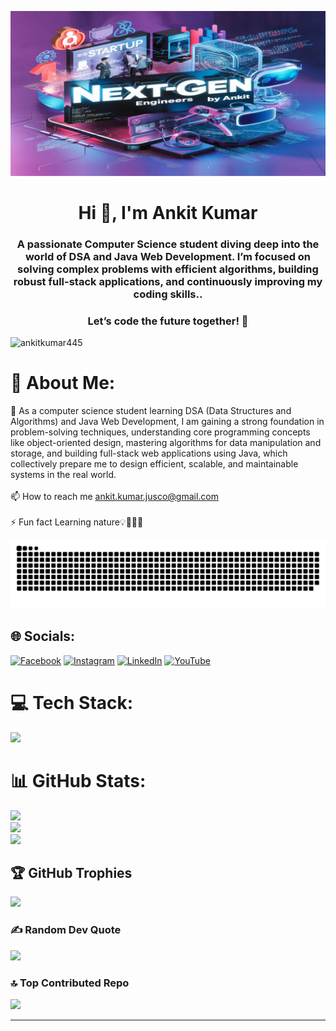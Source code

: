 ![logo](https://github.com/Ankitkumar445/Ankitkumar445/blob/main/Github.banner.png)
<h1 align="center">Hi 👋, I'm Ankit Kumar</h1>
<h3 align="center">A passionate Computer Science student diving deep into the world of DSA and Java Web Development.
I’m focused on solving complex problems with efficient algorithms, building robust full-stack applications, and continuously improving my coding skills..</h3>
<h3 align="center">Let’s code the future together! 🚀</h3>

<p align="left"> <img src="https://komarev.com/ghpvc/?username=ankitkumar445&label=Profile%20views&color=0e75b6&style=flat" alt="ankitkumar445" /> </p>

# 💫 About Me:
🌱 As a computer science student learning DSA (Data Structures and Algorithms) and Java Web Development, I am gaining a strong foundation in problem-solving techniques, understanding core programming concepts like object-oriented design, mastering algorithms for data manipulation and storage, and building full-stack web applications using Java, which collectively prepare me to design efficient, scalable, and maintainable systems in the real world.<br><br>📫 How to reach me ankit.kumar.jusco@gmail.com<br><br>⚡ Fun fact Learning nature💡🧑🏻‍💻

<img alt="github contribution grid snake animation" src="https://raw.githubusercontent.com/platane/snk/output/github-contribution-grid-snake.svg" style="visibility:visible;max-width:100%;">

## 🌐 Socials:
[![Facebook](https://img.shields.io/badge/Facebook-%231877F2.svg?logo=Facebook&logoColor=white)](https://facebook.com/https://www.facebook.com/p/ankit-kumar-100024756009367/) [![Instagram](https://img.shields.io/badge/Instagram-%23E4405F.svg?logo=Instagram&logoColor=white)](https://instagram.com/https://www.instagram.com/official_ankit_kumar_choudhary/) [![LinkedIn](https://img.shields.io/badge/LinkedIn-%230077B5.svg?logo=linkedin&logoColor=white)](https://linkedin.com/in/https://www.linkedin.com/in/ankit-kumar-035083304/) [![YouTube](https://img.shields.io/badge/YouTube-%23FF0000.svg?logo=YouTube&logoColor=white)](https://youtube.com/@https://www.youtube.com/@NextGenEngineers) 

# 💻 Tech Stack:

<img src="https://camo.githubusercontent.com/7fc3b91817a55bb50c591178701ace4ef8035885cf305723520c4b8c49134f8f/68747470733a2f2f736b696c6c69636f6e732e6465762f69636f6e733f693d707974686f6e2c6a6176612c6a6176617363726970742c7461696c77696e642c72656163742c632c737072696e672c657870726573732c6d7973716c2c6d6f6e676f64622c6e6f64656a732c68746d6c2c6373732c646a616e676f2c696c6c7573747261746f722c70686f746f73686f702c63616e76612c63706c7573706c7573" data-canonical-src="https://skillicons.dev/icons?i=python,java,canva,javascript,tailwind,react,c,nodejs,html,css,photoshop" style="max-width: 100%;">

# 📊 GitHub Stats:
![](https://github-readme-stats.vercel.app/api?username=Ankitkumar445&theme=dark&hide_border=false&include_all_commits=false&count_private=false)<br/>
![](https://github-readme-streak-stats.herokuapp.com/?user=Ankitkumar445&theme=dark&hide_border=false)<br/>
![](https://github-readme-stats.vercel.app/api/top-langs/?username=Ankitkumar445&theme=dark&hide_border=false&include_all_commits=false&count_private=false&layout=compact)

## 🏆 GitHub Trophies
![](https://github-profile-trophy.vercel.app/?username=Ankitkumar445&theme=default&no-frame=false&no-bg=false&margin-w=4)

### ✍️ Random Dev Quote
![](https://quotes-github-readme.vercel.app/api?type=horizontal&theme=dark)

### 🔝 Top Contributed Repo
![](https://github-contributor-stats.vercel.app/api?username=Ankitkumar445&limit=5&theme=dark&combine_all_yearly_contributions=true)

---


<!-- Proudly created with GPRM ( https://gprm.itsvg.in ) -->
